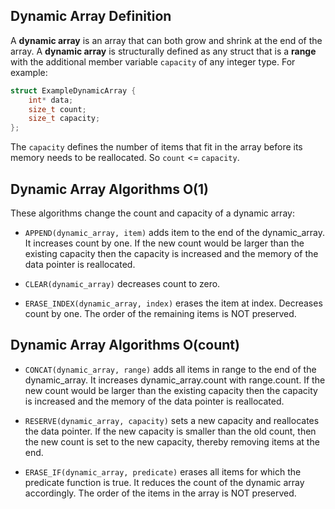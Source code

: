 ## Dynamic Array Definition

A **dynamic array** is an array that can both grow and shrink at the end of the array.
A **dynamic array** is structurally defined as any struct that is a **range**
with the additional member variable `capacity` of any integer type.
For example:

```c
struct ExampleDynamicArray {
    int* data;
    size_t count;
    size_t capacity;
};
```

The `capacity` defines the number of items that fit in the array
before its memory needs to be reallocated. So `count` <= `capacity`.

## Dynamic Array Algorithms O(1)

These algorithms change the count and capacity of a dynamic array:

- `APPEND(dynamic_array, item)` adds item to the end of the dynamic_array.
  It increases count by one.
  If the new count would be larger than the existing capacity then
  the capacity is increased and the memory of the data pointer is reallocated.

- `CLEAR(dynamic_array)` decreases count to zero.

- `ERASE_INDEX(dynamic_array, index)` erases the item at index.
  Decreases count by one.
  The order of the remaining items is NOT preserved.

## Dynamic Array Algorithms O(count)

- `CONCAT(dynamic_array, range)` adds all items in range to the end of the dynamic_array.
  It increases dynamic_array.count with range.count.
  If the new count would be larger than the existing capacity then
  the capacity is increased and the memory of the data pointer is reallocated.

- `RESERVE(dynamic_array, capacity)` sets a new capacity and reallocates the data pointer.
  If the new capacity is smaller than the old count,
  then the new count is set to the new capacity, thereby removing items at the end.

- `ERASE_IF(dynamic_array, predicate)` erases all items for which the
  predicate function is true.
  It reduces the count of the dynamic array accordingly.
  The order of the items in the array is NOT preserved.
